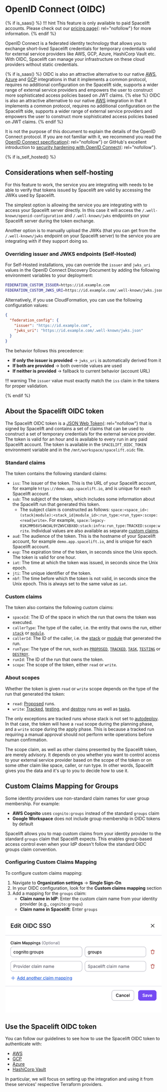 # OpenID Connect (OIDC)

{% if is_saas() %}
!!! hint
    This feature is only available to paid Spacelift accounts. Please check out our [pricing page](https://spacelift.io/pricing){: rel="nofollow"} for more information.
{% endif %}

OpenID Connect is a federated identity technology that allows you to exchange short-lived Spacelift credentials for temporary credentials valid for external service providers like AWS, GCP, Azure, HashiCorp Vault etc. With OIDC, Spacelift can manage your infrastructure on these cloud providers without static credentials.

{% if is_saas() %}
OIDC is also an attractive alternative to our native [AWS](../aws.md), [Azure](../azure.md) and [GCP](../gcp.md) integrations in that it implements a common protocol, requires no additional configuration on the Spacelift side, supports a wider range of external service providers and empowers the user to construct more sophisticated access policies based on JWT claims.
{% else %}
OIDC is also an attractive alternative to our native [AWS](../aws.md) integration in that it implements a common protocol, requires no additional configuration on the Spacelift side, supports a wider range of external service providers and empowers the user to construct more sophisticated access policies based on JWT claims.
{% endif %}

It is not the purpose of this document to explain the details of the OpenID Connect protocol. If you are not familiar with it, we recommend you read the [OpenID Connect specification](https://openid.net/specs/openid-connect-core-1_0.html){: rel="nofollow"} or GitHub's excellent introduction to [security hardening with OpenID Connect](https://docs.github.com/en/actions/deployment/security-hardening-your-deployments/about-security-hardening-with-openid-connect){: rel="nofollow"}.

{% if is_self_hosted() %}

## Considerations when self-hosting

For this feature to work, the service you are integrating with needs to be able to verify that tokens issued by Spacelift are valid by accessing the JWKs used by Spacelift.

The simplest option is allowing the service you are integrating with to access your Spacelift server directly. In this case it will access the `/.well-known/openid-configuration` and `/.well-known/jwks` endpoints on your Spacelift server during the token exchange.

Another option is to manually upload the JWKs (that you can get from the `/.well-known/jwks` endpoint on your Spacelift server) to the service you are integrating with if they support doing so.

### Overriding issuer and JWKS endpoints (Self-Hosted)

For Self-Hosted installations, you can override the `issuer` and `jwks_uri` values in the OpenID Connect Discovery Document by adding the following environment variables to your deployment:

```bash
FEDERATION_CUSTOM_ISSUER=https://id.example.com
FEDERATION_CUSTOM_JWKS_URI=https://id.example.com/.well-known/jwks.json
```

Alternatively, if you use CloudFormation, you can use the following configuration values:

```json
{
  "federation_config": {
    "issuer": "https://id.example.com",
    "jwks_uri": "https://id.example.com/.well-known/jwks.json"
  }
}
```

The behavior follows this precedence:

- **If only the issuer is provided** → `jwks_uri` is automatically derived from it
- **If both are provided** → both override values are used
- **If neither is provided** → fallback to current behavior (account URL)

!!! warning
    The `issuer` value must exactly match the `iss` claim in the tokens for proper validation.

{% endif %}

## About the Spacelift OIDC token

The Spacelift OIDC token is a [JSON Web Token](https://jwt.io/){: rel="nofollow"} that is signed by Spacelift and contains a set of claims that can be used to construct a set of temporary credentials for the external service provider. The token is valid for an hour and is available to every run in any paid Spacelift account. The token is available in the `SPACELIFT_OIDC_TOKEN` environment variable and in the `/mnt/workspace/spacelift.oidc` file.

### Standard claims

The token contains the following standard claims:

- `iss`: The issuer of the token. This is the URL of your Spacelift account, for example `https://demo.app.spacelift.io`, and is unique for each Spacelift account.
- `sub`: The subject of the token, which includes some information about the Spacelift run that generated this token.
    - The subject claim is constructed as follows: `space:<space_id>:(stack|module):<stack_id|module_id>:run_type:<run_type>:scope:<read|write>`. For example, `space:legacy-01KJMM56VS4W3AL9YZWVCXBX8D:stack:infra:run_type:TRACKED:scope:write`. Individual values are also available as separate [custom claims](#custom-claims).
- `aud`: The audience of the token. This is the hostname of your Spacelift account, for example `demo.app.spacelift.io`, and is unique for each Spacelift account.
- `exp`: The expiration time of the token, in seconds since the Unix epoch. The token is valid for one hour.
- `iat`: The time at which the token was issued, in seconds since the Unix epoch.
- `jti`: The unique identifier of the token.
- `nbf`: The time before which the token is not valid, in seconds since the Unix epoch. This is always set to the same value as `iat`.

### Custom claims

The token also contains the following custom claims:

- `spaceId`: The ID of the space in which the run that owns the token was executed.
- `callerType`: The type of the caller, i.e. the entity that owns the run, either [`stack`](../../../concepts/stack/README.md) or [`module`](../../../vendors/terraform/module-registry.md).
- `callerId`: The ID of the caller, i.e. the [stack](../../../concepts/stack/README.md) or [module](../../../vendors/terraform/module-registry.md) that generated the run.
- `runType`: The type of the run, such as [`PROPOSED`](../../../concepts/run/proposed.md), [`TRACKED`](../../../concepts/run/tracked.md), [`TASK`](../../../concepts/run/task.md), [`TESTING`](../../../concepts/run/test-case.md) or [`DESTROY`](../../../concepts/run/test-case.md).
- `runId`: The ID of the run that owns the token.
- `scope`: The scope of the token, either `read` or `write`.

### About scopes

Whether the token is given `read` or `write` scope depends on the type of the run that generated the token:

- `read`: [Proposed](../../../concepts/run/proposed.md) runs.
- `write`: [Tracked](../../../concepts/run/tracked.md), [testing](../../../concepts/run/test-case.md), and [destroy](../../../concepts/run/test-case.md) runs as well as [tasks](../../../concepts/run/task.md).

The only exceptions are tracked runs whose stack is not set to [autodeploy](../../../concepts/run/tracked.md#approval-flow). In that case, the token will have a `read` scope during the planning phase, and a `write` scope during the apply phase. This is because a tracked run requiring a manual approval should not perform write operations before human confirmation.

The scope claim, as well as other claims presented by the Spacelift token, are merely advisory. It depends on you whether you want to control access to your external service provider based on the scope of the token or on some other claim like space, caller, or run type. In other words, Spacelift gives you the data and it's up to you to decide how to use it.

## Custom Claims Mapping for Groups

Some identity providers use non-standard claim names for user group membership. For example:

- **AWS Cognito** uses `cognito:groups` instead of the standard `groups` claim
- **Google Workspace** does not include group membership in OIDC tokens by default

Spacelift allows you to map custom claims from your identity provider to the standard `groups` claim that Spacelift expects. This enables group-based access control even when your IdP doesn't follow the standard OIDC groups claim convention.

### Configuring Custom Claims Mapping

To configure custom claims mapping:

1. Navigate to **Organization settings** → **Single Sign-On**
2. In your OIDC configuration, look for the **Custom claims mapping** section
3. Add a mapping for the `groups` claim:
   - **Claim name in IdP**: Enter the custom claim name from your identity provider (e.g., `cognito:groups`)
   - **Claim name in Spacelift**: Enter `groups`

![Screenshot: OIDC configuration page showing custom claims mapping section](../../../assets/screenshots/sso/oidc-custom-claims.png)

## Use the Spacelift OIDC token

You can follow our guidelines to see how to use the Spacelift OIDC token to authenticate with:

- [AWS](./aws-oidc.md)
- [GCP](./gcp-oidc.md)
- [Azure](./azure-oidc.md)
- [HashiCorp Vault](./vault-oidc.md)

In particular, we will focus on setting up the integration and using it from these services' respective Terraform providers.

